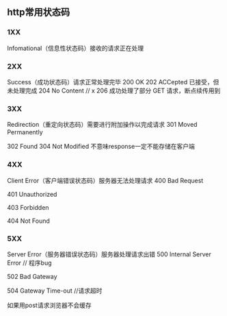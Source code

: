 ## http常用状态码

### 1XX
Infomational（信息性状态码）接收的请求正在处理
### 2XX
Success（成功状态码）请求正常处理完毕
200 OK
202 ACCepted 已接受，但未处理完成
204 No Content // x
206 成功处理了部分 GET 请求，断点续传用到
### 3XX
Redirection（重定向状态码）需要进行附加操作以完成请求
301 Moved Permanently

302 Found
304 Not Modified
<meta http-equiv="cache-control" content="no-cache"/>
不意味response一定不能存储在客户端



### 4XX
Client Error（客户端错误状态码）服务器无法处理请求
400 Bad Request

401 Unauthorized

403 Forbidden

404 Not Found

### 5XX
Server Error（服务器错误状态码）服务器处理请求出错
500 Internal Server Error // 程序bug

502 Bad Gateway

504 Gateway Time-out //请求超时





如果用post请求浏览器不会缓存
